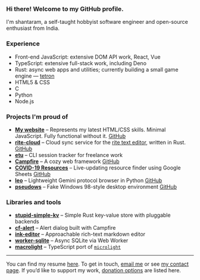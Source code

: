 ### Hi there! Welcome to my GitHub profile.

I'm shantaram, a self-taught hobbyist software engineer and open-source enthusiast from India.

### Experience

* Front-end JavaScript: extensive DOM API work, React, Vue
* TypeScript: extensive full-stack work, including Deno
* Rust: async web apps and utilities; currently building a small game engine — [tetron](https://github.com/xyzshantaram/tetron)
* HTML5 & CSS
* C
* Python
* Node.js

### Projects I'm proud of

* [**My website**](https://shantaram.xyz) – Represents my latest HTML/CSS skills. Minimal JavaScript. Fully functional without it.
  [GitHub](https://github.com/xyzshantaram/newsite)
* [**rite-cloud**](https://riteapp.co.in) – Cloud sync service for the [rite text editor](https://github.com/xyzshantaram/rite), written in Rust.
  [GitHub](https://github.com/xyzshantaram/rite-cloud)
* [**etu**](https://github.com/xyzshantaram/etu) – CLI session tracker for freelance work
* [**Campfire**](https://xyzshantaram.github.io/campfire/) – A cozy web framework
  [GitHub](https://github.com/xyzshantaram/campfire)
* [**COVID-19 Resources**](https://xyzshantaram.github.io/covid19-resource-site) – Live-updating resource finder using Google Sheets
  [GitHub](https://github.com/xyzshantaram/covid19-resource-site)
* [**leo**](https://pypi.org/project/leo-gmi/) – Lightweight Gemini protocol browser in Python
  [GitHub](https://github.com/xyzshantaram/leo)
* [**pseudows**](https://xyzshantaram.github.io/pseudows/) – Fake Windows 98-style desktop environment
  [GitHub](https://github.com/xyzshantaram/pseudows)

### Libraries and tools

* [**stupid-simple-kv**](https://github.com/xyzshantaram/stupid-simple-kv) – Simple Rust key-value store with pluggable backends
* [**cf-alert**](https://github.com/xyzshantaram/cf-alert) – Alert dialog built with Campfire
* [**ink-editor**](https://github.com/xyzshantaram/ink-editor) – Approachable rich-text markdown editor
* [**worker-sqlite**](https://github.com/xyzshantaram/worker-sqlite) – Async SQLite via Web Worker
* [**macrolight**](https://github.com/xyzshantaram/macrolight) – TypeScript port of [`microlight`](https://github.com/asvd/microlight)

---

You can find my resume [here](https://xyzshantaram.github.io/resume/).
To get in touch, [email me](mailto:me@shantaram.xyz) or see [my contact page](https://shantaram.xyz/contact/).
If you’d like to support my work, [donation options](https://shantaram.xyz/contact/donate.html) are listed here.
